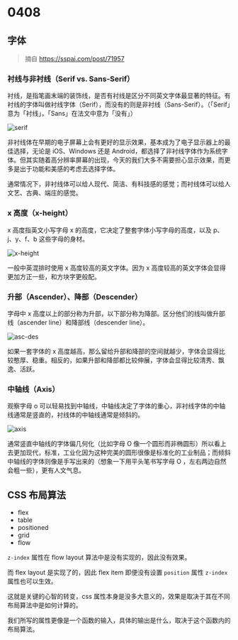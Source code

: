# 0408   

## 字体

> 摘自 https://sspai.com/post/71957

### 衬线与非衬线（Serif vs. Sans-Serif）

衬线，是指笔画末端的装饰线，是否有衬线是区分不同英文字体最显著的特征。有衬线的字体叫做衬线字体（Serif），而没有的则是非衬线（Sans-Serif）。（「Serif」意为「衬线」，「Sans」在法文中意为「没有」）   

![serif](https://cdn.jsdelivr.net/gh/temple-deng/learning-repo/imgs/serif-and-sans-serif.png)   

非衬线体在早期的电子屏幕上会有更好的显示效果，基本成为了电子显示器上的最佳选择，无论是 iOS、Windows 还是 Android，都选择了非衬线字体作为系统字体。但其实随着高分辨率屏幕的出现，今天的我们大多不需要担心显示效果，而更多是出于功能和美感的考虑去选择字体。    

通常情况下，非衬线体可以给人现代、简洁、有科技感的感觉；而衬线体可以给人文艺、古典、端庄的感觉。   

### x 高度（x-height）

x 高度指英文小写字母 x 的高度，它决定了整套字体小写字母的高度，以及 p、j、y、f、b 这些字母的身材。

![x-height](https://cdn.jsdelivr.net/gh/temple-deng/learning-repo/imgs/x-height.png)   

一般中英混排时使用 x 高度较高的英文字体。因为 x 高度较高的英文字体会显得更加方正一些，和方块字更般配。   

### 升部（Ascender）、降部（Descender）

字母中 x 高度以上的部分称为升部，以下部分称为降部。区分他们的线叫做升部线（ascender line）和降部线（descender line）。    


![asc-des](https://cdn.jsdelivr.net/gh/temple-deng/learning-repo/imgs/asc-des.png)   

如果一套字体的 x 高度越高，那么留给升部和降部的空间就越少，字体会显得比较憨厚、稳重。相反的，如果升部和降部都比较伸展，字体会显得比较清秀、飘逸、活跃。    

### 中轴线（Axis）   

观察字母 o 可以轻易找到中轴线，中轴线决定了字体的重心，非衬线字体的中轴线通常是竖直的，衬线体的中轴线通常是倾斜的。    

![axis](https://cdn.jsdelivr.net/gh/temple-deng/learning-repo/imgs/axis.png)     

通常竖直中轴线的字体偏几何化（比如字母 O 像一个圆形而非椭圆形）所以看上去更加现代，标准，工业化因为这种完美的圆形很像是标准化的工业制品；而倾斜中轴线的字体则像是手写出来的（想象一下用平头笔书写字母 O ，左右两边自然会粗一些），更有人文气息。    

## CSS 布局算法    

- flex
- table
- positioned
- grid
- flow    

`z-index` 属性在 flow layout 算法中是没有实现的，因此没有效果。  

而 flex layout 是实现了的，因此 flex item 即便没有设置 `position` 属性 `z-index` 属性也可以生效。   

这就是关键的心智的转变，css 属性本身是没多大意义的，效果是取决于其在不同布局算法中是如何计算的。   

我们所写的属性更像是一个函数的输入，具体的输出是什么，取决于这个函数内的布局算法。   
